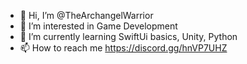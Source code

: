 - 👋 Hi, I’m @TheArchangelWarrior
- 👀 I’m interested in Game Development
- 🌱 I’m currently learning SwiftUi basics, Unity, Python
- 📫 How to reach me https://discord.gg/hnVP7UHZ

<!---
TheArchangelWarrior/TheArchangelWarrior is a ✨ special ✨ repository because its `README.md` (this file) appears on your GitHub profile.
You can click the Preview link to take a look at your changes.
--->
